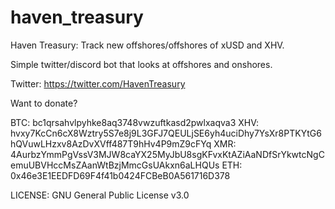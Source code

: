 # haven_treasury
Haven Treasury: Track new offshores/offshores of xUSD and XHV. 

Simple twitter/discord bot that looks at offshores and onshores.

Twitter: https://twitter.com/HavenTreasury

Want to donate? 

BTC: bc1qrsahvlpyhke8aq3748vwzuftkasd2pwlxaqva3
XHV: hvxy7KcCn6cX8Wztry5S7e8j9L3GFJ7QEULjSE6yh4uciDhy7YsXr8PTKYtG6hQVuwLHzxv8AzDvXVff487T9hHv4P9mZ9cFYq
XMR: 4AurbzYmmPgVssV3MJW8caYX25MyJbU8sgKFvxKtAZiAaNDfSrYkwtcNgCemuUBVHccMsZAanWtBzjMmcGsUAkxn6aLHQUs
ETH: 0x46e3E1EEDFD69F4f41b0424FCBeB0A561716D378

LICENSE: GNU General Public License v3.0

